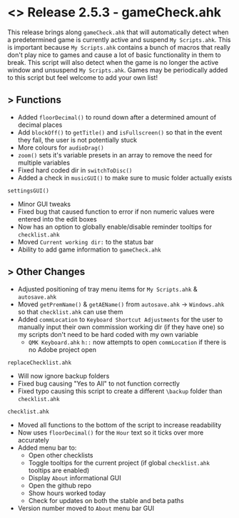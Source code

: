 # <> Release 2.5.3 - gameCheck.ahk
This release brings along `gameCheck.ahk` that will automatically detect when a predetermined game is currently active and suspend `My Scripts.ahk`. This is important because `My Scripts.ahk` contains a bunch of macros that really don't play nice to games and cause a lot of basic functionality in them to break. This script will also detect when the game is no longer the active window and unsuspend `My Scripts.ahk`. Games may be periodically added to this script but feel welcome to add your own list!


## > Functions
- Added `floorDecimal()` to round down after a determined amount of decimal places
- Add `blockOff()` to `getTitle()` and `isFullscreen()` so that in the event they fail, the user is not potentially stuck
- More colours for `audioDrag()`
- `zoom()` sets it's variable presets in an array to remove the need for multiple variables
- Fixed hard coded dir in `switchToDisc()`
- Added a check in `musicGUI()` to make sure to music folder actually exists

`settingsGUI()`
- Minor GUI tweaks
- Fixed bug that caused function to error if non numeric values were entered into the edit boxes
- Now has an option to globally enable/disable reminder tooltips for `checklist.ahk`
- Moved `Current working dir:` to the status bar
- Ability to add game information to `gameCheck.ahk`

## > Other Changes
- Adjusted positioning of tray menu items for `My Scripts.ahk` & `autosave.ahk`
- Moved `getPremName()` & `getAEName()` from `autosave.ahk` -> `Windows.ahk` so that `checklist.ahk` can use them
- Added `commLocation` to `Keyboard Shortcut Adjustments` for the user to manually input their own commission working dir (if they have one) so my scripts don't need to be hard coded with my own variable
    - `QMK Keyboard.ahk` `h::` now attempts to open `commLocation` if there is no Adobe project open

`replaceChecklist.ahk`
- Will now ignore backup folders
- Fixed bug causing "Yes to All" to not function correctly
- Fixed typo causing this script to create a different `\backup` folder than `checklist.ahk`

`checklist.ahk`
- Moved all functions to the bottom of the script to increase readability
- Now uses `floorDecimal()` for the `Hour` text so it ticks over more accurately
- Added menu bar to:
    - Open other checklists
    - Toggle tooltips for the current project (if global `checklist.ahk` tooltips are enabled)
    - Display `About` informational GUI
    - Open the github repo
    - Show hours worked today
    - Check for updates on both the stable and beta paths
- Version number moved to `About` menu bar GUI